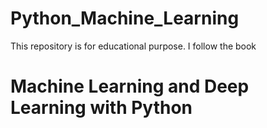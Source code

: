 # Python_Machine_Learning
This repository is for educational purpose.
I follow the book
# Machine Learning and Deep Learning with Python 